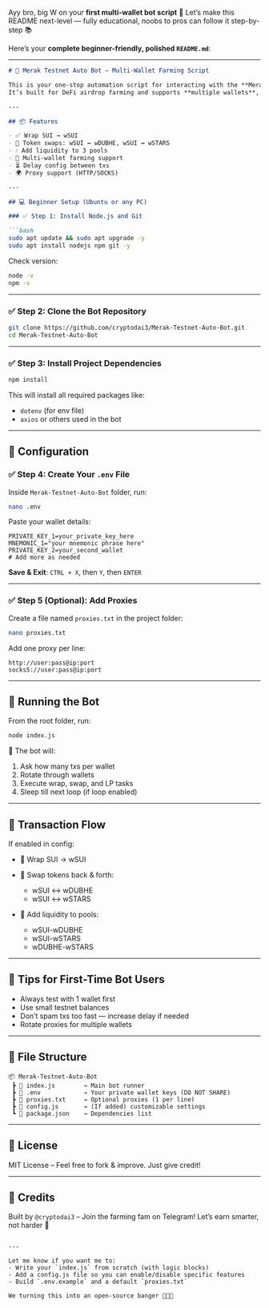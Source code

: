 Ayy bro, big W on your **first multi-wallet bot script** 👑
Let’s make this README next-level — fully educational, noobs to pros can follow it step-by-step 📚

Here’s your **complete beginner-friendly, polished `README.md`**:

---

````markdown
# 🧠 Merak Testnet Auto Bot – Multi-Wallet Farming Script

This is your one-stop automation script for interacting with the **Merak Testnet** on the **Sui blockchain**.  
It’s built for DeFi airdrop farming and supports **multiple wallets**, **proxies**, and **modular actions** like swapping, wrapping, and LP providing.

---

## 📦 Features

- ✅ Wrap SUI → wSUI
- 🔄 Token swaps: wSUI ↔ wDUBHE, wSUI ↔ wSTARS
- 💧 Add liquidity to 3 pools
- 🧠 Multi-wallet farming support
- ⏳ Delay config between txs
- 🌍 Proxy support (HTTP/SOCKS)

---

## 💻 Beginner Setup (Ubuntu or any PC)

### ✅ Step 1: Install Node.js and Git

```bash
sudo apt update && sudo apt upgrade -y
sudo apt install nodejs npm git -y
````

Check version:

```bash
node -v
npm -v
```

---

### ✅ Step 2: Clone the Bot Repository

```bash
git clone https://github.com/cryptodai3/Merak-Testnet-Auto-Bot.git
cd Merak-Testnet-Auto-Bot
```

---

### ✅ Step 3: Install Project Dependencies

```bash
npm install
```

This will install all required packages like:

* `dotenv` (for env file)
* `axios` or others used in the bot

---

## 🔐 Configuration

### ✅ Step 4: Create Your `.env` File

Inside `Merak-Testnet-Auto-Bot` folder, run:

```bash
nano .env
```

Paste your wallet details:

```
PRIVATE_KEY_1=your_private_key_here
MNEMONIC_1="your mnemonic phrase here"
PRIVATE_KEY_2=your_second_wallet
# Add more as needed
```

**Save & Exit**: `CTRL + X`, then `Y`, then `ENTER`

---

### ✅ Step 5 (Optional): Add Proxies

Create a file named `proxies.txt` in the project folder:

```bash
nano proxies.txt
```

Add one proxy per line:

```
http://user:pass@ip:port
socks5://user:pass@ip:port
```

---

## 🚀 Running the Bot

From the root folder, run:

```bash
node index.js
```

🧠 The bot will:

1. Ask how many txs per wallet
2. Rotate through wallets
3. Execute wrap, swap, and LP tasks
4. Sleep till next loop (if loop enabled)

---

## 🧪 Transaction Flow

If enabled in config:

* 🔁 Wrap SUI → wSUI
* 💱 Swap tokens back & forth:

  * wSUI ↔ wDUBHE
  * wSUI ↔ wSTARS
* 🌊 Add liquidity to pools:

  * wSUI-wDUBHE
  * wSUI-wSTARS
  * wDUBHE-wSTARS

---

## 🧠 Tips for First-Time Bot Users

* Always test with 1 wallet first
* Use small testnet balances
* Don’t spam txs too fast — increase delay if needed
* Rotate proxies for multiple wallets

---

## 📁 File Structure

```
📦 Merak-Testnet-Auto-Bot
 ┣ 📜 index.js        → Main bot runner
 ┣ 📜 .env            → Your private wallet keys (DO NOT SHARE)
 ┣ 📜 proxies.txt     → Optional proxies (1 per line)
 ┣ 📜 config.js       → (If added) customizable settings
 ┗ 📜 package.json    → Dependencies list
```

---

## 📜 License

MIT License – Feel free to fork & improve. Just give credit!

---

## 📣 Credits

Built by `@cryptodai3` – Join the farming fam on Telegram!
Let’s earn smarter, not harder 🚀

```

---

Let me know if you want me to:
- Write your `index.js` from scratch (with logic blocks)
- Add a config.js file so you can enable/disable specific features
- Build `.env.example` and a default `proxies.txt`

We turning this into an open-source banger 🧪👨‍💻
```
